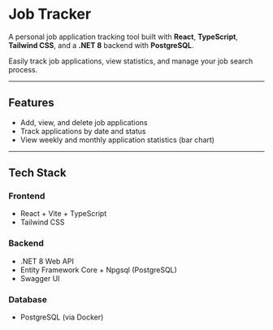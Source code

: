 # Job Tracker

A personal job application tracking tool built with **React**, **TypeScript**, **Tailwind CSS**, and a **.NET 8** backend with **PostgreSQL**.

Easily track job applications, view statistics, and manage your job search process.

---

## Features

- Add, view, and delete job applications
- Track applications by date and status
- View weekly and monthly application statistics (bar chart)

---

## Tech Stack

### Frontend

- React + Vite + TypeScript
- Tailwind CSS

### Backend

- .NET 8 Web API
- Entity Framework Core + Npgsql (PostgreSQL)
- Swagger UI

### Database

- PostgreSQL (via Docker)
